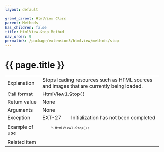 ```yaml
---
layout: default

grand_parent: HtmlView Class
parent: Methods
has_children: false
title: HtmlView.Stop Method
nav_order: 9
permalink: /package/extension5/htmlview/methods/stop
---
```

# {{ page.title }}


<table>
  <tr>
    <td>Explanation</td>
    <td colspan="2">Stops loading resources such as HTML sources and images that are currently being loaded.</td>
  </tr>
  <tr>
    <td>Call format</td>
    <td colspan="2">HtmlView1.Stop( )</td>
  </tr>
  <tr>
    <td>Return value</td>
    <td colspan="2">None</td>
  </tr>  
  <tr>
    <td>Arguments</td>
    <td colspan="2">None</td>
  </tr>
  <tr>
    <td>Exception</td>
    <td>EXT-27</td>
    <td>Initialization has not been completed</td>
  </tr>
  <tr>
    <td>Example of use</td>
    <td colspan="2"><code><pre>
    ^.HtmlView1.Stop();
    </pre></code></td>
  </tr>
  <tr>
    <td>Related item</td>
    <td colspan="2"></td>
  </tr>
</table>